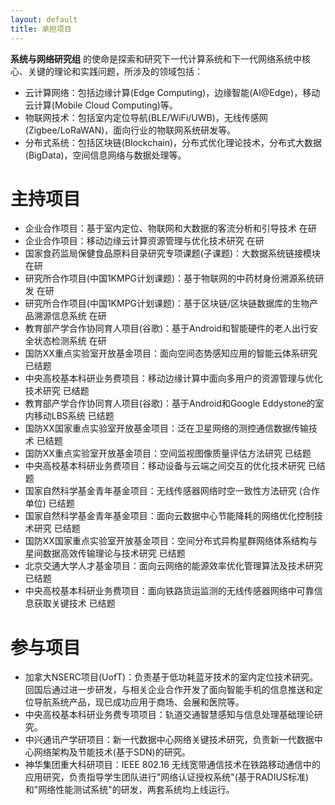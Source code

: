 ```yaml
---
layout: default
title: 承担项目
---
```


**系统与网络研究组** 的使命是探索和研究下一代计算系统和下一代网络系统中核心、关键的理论和实践问题，所涉及的领域包括：
- 云计算网络：包括边缘计算(Edge Computing)，边缘智能(AI@Edge)，移动云计算(Mobile Cloud Computing)等。
- 物联网技术：包括室内定位导航(BLE/WiFi/UWB)，无线传感网(Zigbee/LoRaWAN)，面向行业的物联网系统研发等。
- 分布式系统：包括区块链(Blockchain)，分布式优化理论技术，分布式大数据(BigData)，空间信息网络与数据处理等。

主持项目
=====================

- 企业合作项目：基于室内定位、物联网和大数据的客流分析和引导技术 在研
- 企业合作项目：移动边缘云计算资源管理与优化技术研究 在研
- 国家食药监局保健食品原料目录研究专项课题(子课题)：大数据系统链接模块 在研
- 研究所合作项目(中国1KMPG计划课题)：基于物联网的中药材身份溯源系统研发 在研
- 研究所合作项目(中国1KMPG计划课题)：基于区块链/区块链数据库的生物产品溯源信息系统 在研
- 教育部产学合作协同育人项目(谷歌)：基于Android和智能硬件的老人出行安全状态检测系统 在研
- 国防XX重点实验室开放基金项目：面向空间态势感知应用的智能云体系研究 已结题
- 中央高校基本科研业务费项目：移动边缘计算中面向多用户的资源管理与优化技术研究 已结题
- 教育部产学合作协同育人项目(谷歌)：基于Android和Google Eddystone的室内移动LBS系统 已结题
- 国防XX国家重点实验室开放基金项目：泛在卫星网络的测控通信数据传输技术 已结题
- 国防XX重点实验室开放基金项目：空间监视图像质量评估方法研究 已结题
- 中央高校基本科研业务费项目：移动设备与云端之间交互的优化技术研究 已结题
- 国家自然科学基金青年基金项目：无线传感器网络时空一致性方法研究 (合作单位) 已结题
- 国家自然科学基金青年基金项目：面向云数据中心节能降耗的网络优化控制技术研究 已结题
- 国防XX国家重点实验室开放基金项目：空间分布式异构星群网络体系结构与星间数据高效传输理论与技术研究 已结题
- 北京交通大学人才基金项目：面向云网络的能源效率优化管理算法及技术研究 已结题
- 中央高校基本科研业务费项目：面向铁路货运监测的无线传感器网络中可靠信息获取关键技术 已结题

参与项目
=====================

- 加拿大NSERC项目(UofT)：负责基于低功耗蓝牙技术的室内定位技术研究。回国后通过进一步研发，与相关企业合作开发了面向智能手机的信息推送和定位导航系统产品，现已成功应用于商场、会展和医院等。
- 中央高校基本科研业务费专项项目：轨道交通智慧感知与信息处理基础理论研究。
- 中兴通讯产学研项目：新一代数据中心网络关键技术研究，负责新一代数据中心网络架构及节能技术(基于SDN)的研究。
- 神华集团重大科研项目：IEEE 802.16 无线宽带通信技术在铁路移动通信中的应用研究，负责指导学生团队进行"网络认证授权系统"(基于RADIUS标准)和"网络性能测试系统"的研发，两套系统均上线运行。
